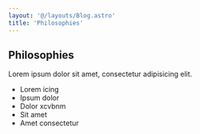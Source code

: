 ```yaml
---
layout: '@/layouts/Blog.astro'
title: 'Philosophies'
---
```


## Philosophies

Lorem ipsum dolor sit amet, consectetur adipisicing elit.

- Lorem icing
- Ipsum dolor
- Dolor xcvbnm
- Sit amet
- Amet consectetur
